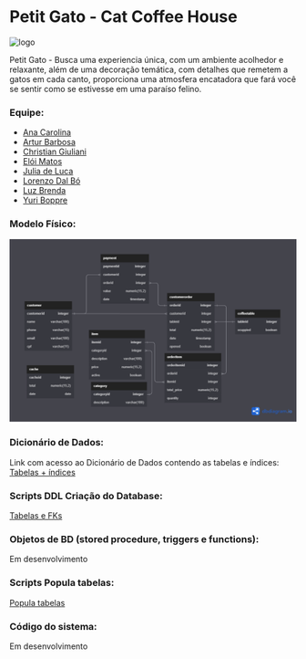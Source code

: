 # Petit Gato - Cat Coffee House

![logo](https://github.com/YuriBoppre/project_coffee/assets/79061705/7dd72fb1-7c9f-40d8-add0-ef24fc941cc6)

Petit Gato - Busca uma experiencia única, com um ambiente acolhedor e relaxante, além de uma decoração temática, com detalhes que remetem a gatos em cada canto, proporciona uma atmosfera encatadora que fará você se sentir como se estivesse em uma paraíso felino.

### Equipe:

- [Ana Carolina](https://github.com/anacarolina1002)
- [Artur Barbosa](https://github.com/ArturBarbos4)
- [Christian Giuliani](https://github.com/Xiristian)
- [Elói Matos](https://github.com/EloiMatos)
- [Julia de Luca](https://github.com/judwluca)
- [Lorenzo Dal Bó](https://github.com/LorenzoDalBo)
- [Luz Brenda](https://github.com/luzbrendaoliv)
- [Yuri Boppre](https://github.com/YuriBoppre)


### Modelo Físico:

<a href="https://dbdiagram.io/d/648b307d722eb7749408cc6d">
<img src="PowerCoffe Database Phys.Model.png">
</a>

### Dicionário de Dados:

Link com acesso ao Dicionário de Dados contendo as tabelas e índices:
[Tabelas + índices](https://docs.google.com/spreadsheets/d/1NxeMTS-DHHsy4z9dzWAf5quqe0PleWZoKah7rbZ_p4Y/edit?usp=sharing)


### Scripts DDL Criação do Database:

[Tabelas e FKs](/Scripts/Tables%20and%20FKs.sql)

### Objetos de BD (stored procedure, triggers e functions):

Em desenvolvimento

### Scripts Popula tabelas:

[Popula tabelas](/Scripts/Popula%20tabelas.sql)

### Código do sistema:

Em desenvolvimento
